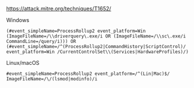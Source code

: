 https://attack.mitre.org/techniques/T1652/

Windows

```
(#event_simpleName=ProcessRollup2 event_platform=Win (ImageFileName=/\\driverquery\.exe/i OR (ImageFileName=/\\sc\.exe/i CommandLine=/query/i))) OR (#event_simpleName=/^(ProcessRollup2|CommandHistory|ScriptControl)/ event_platform=Win /CurrentControlSet\\(Services|HardwareProfiles)/)
```

Linux/macOS

```
#event_simpleName=ProcessRollup2 event_platform=/^(Lin|Mac)$/ ImageFileName=/\/(lsmod|modinfo)/i
```
